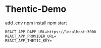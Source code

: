 # Thentic-Demo

add .env 
npm install
npm start

```
REACT_APP_DAPP_URL=https://localhost:3000
REACT_APP_PROVIDER_URL=
REACT_APP_THETIC_KEY=

```

